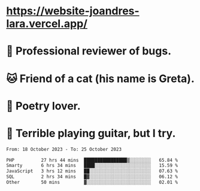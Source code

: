 # https://website-joandres-lara.vercel.app/
# 🐛 Professional reviewer of bugs.
# 🐱 Friend of a cat (his name is Greta).
# 📜 Poetry lover.
# 🎸 Terrible playing guitar, but I try.

<!--START_SECTION:waka-->

```txt
From: 18 October 2023 - To: 25 October 2023

PHP          27 hrs 44 mins  ████████████████▒░░░░░░░░   65.84 %
Smarty       6 hrs 34 mins   ████░░░░░░░░░░░░░░░░░░░░░   15.59 %
JavaScript   3 hrs 12 mins   ██░░░░░░░░░░░░░░░░░░░░░░░   07.63 %
SQL          2 hrs 34 mins   █▓░░░░░░░░░░░░░░░░░░░░░░░   06.12 %
Other        50 mins         ▓░░░░░░░░░░░░░░░░░░░░░░░░   02.01 %
```

<!--END_SECTION:waka-->
